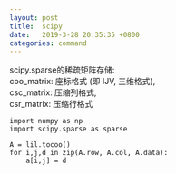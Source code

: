 ```yaml
---
layout: post
title:  scipy
date:   2019-3-28 20:35:35 +0800
categories: command
---
```


scipy.sparse的稀疏矩阵存储:  
coo_matrix: 座标格式 (即 IJV, 三维格式),  
csc_matrix: 压缩列格式,  
csr_matrix: 压缩行格式
```
import numpy as np
import scipy.sparse as sparse

A = lil.tocoo()
for i,j,d in zip(A.row, A.col, A.data):
	a[i,j] = d
```